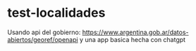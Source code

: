# test-localidades
Usando api del gobierno: https://www.argentina.gob.ar/datos-abiertos/georef/openapi y una app basica hecha con chatgpt
